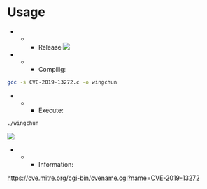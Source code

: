 # Usage
- - - Release
![](https://github.com/nu11secur1ty/Ubuntu/blob/master/CVE-2019-13272/screen/Capture.PNG)

- - - Compilig:
```bash
gcc -s CVE-2019-13272.c -o wingchun
```
- - - Execute:
```bash
./wingchun
```
![](https://github.com/nu11secur1ty/Ubuntu/blob/master/CVE-2019-13272/screen/Capture3.PNG)

- - - Information:

https://cve.mitre.org/cgi-bin/cvename.cgi?name=CVE-2019-13272

